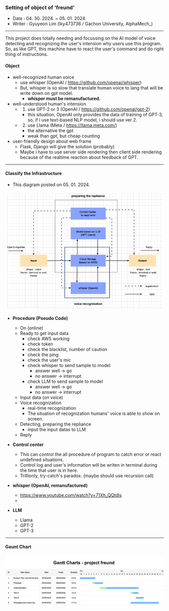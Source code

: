 ### Setting of object of 'freund'
- Date : 04. 30. 2024. ~ 05. 01. 2024.
- Writer : Gyuyeon Lim (lky473736 / Gachon University, AlphaMech_)

-----

This project does totally needing and focussing on the AI model of voice detecting and recognizing the user's intension why users use this program. So, as like GPT, this machine have to react the user's command and do right thing of instructions.

#### Object

- well-recognized human voice
    - use whisper (OpenAI / https://github.com/openai/whisper)
    - But, whisper is so slow that translate human voice to lang that will be write down on gpt model.
        - **whisper must be remanufactured.**
- well-understood human's intension 
    - 1. use GPT-2 or 3 (OpenAI / https://github.com/openai/gpt-2)
        - this situation, OpenAI only provides the data of training of GPT-3, so, if i use text-based NLP model, i should use ver 2.
    - 2. use Llama (Meta / https://llama.meta.com/)
        - the alternative the gpt
        - weak than gpt, but cheap counting
- user-friendly design about web frame
    - Flask, Django will give the solution (probably)
    - Maybe i have to use server side rendering then client side rendering because of the realtime reaction about feedback of GPT.

------

#### Classify the Infrastructure

- This diagram posted on 05. 01. 2024. 

![infrastructure](<infrastructure.png>)

- **Procedure (Pseudo Code)**
    - On (online)
    - Ready to get input data 
        - check AWS working
        - check token
        - check the blacklist, number of caution
        - check the ping
        - check the user's mic
        - check whisper to send sample to model
            - answer well -> go
            - no answer -> interrupt
        - check LLM to send sample to model
            - answer well -> go
            - no answer -> interrupt
    - Input data (on voice)
    - Voice recognization
        - real-time recognization
        - The situation of recognization humans' voice is able to show on screen.
    - Detecting, preparing the repliance
        - input the input datas to LLM
    - Reply

- **Control center**
    - This can control the all procedure of program to catch error or react undefined situations. 
    - Control log and user's information will be writen in terminal during the time that user is in here.
    - Trillionly, try-catch's paradox. (maybe should use recursion call)

- **whisper (OpenAI, remanufactured)** 
    - https://www.youtube.com/watch?v=71Xh_QQtdls
    - 

- **LLM**
    - Llama
    - GPT-2
    - GPT-3

--------

#### Gaunt Chart

![gantt](<gantt.png>)
